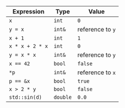 | Expression          | Type      | Value               |
|---------------------|-----------|---------------------|
| `x`                 | `int`     | `0`                 |
| `y = x`             | `int&`    | reference to `y`    |
| `x + 1`             | `int`     | `1`                 |
| `x * x + 2 * x`     | `int`     | `0`                 |
| `y = x * x`         | `int&`    | reference to `y`    |
| `x == 42`           | `bool`    | `false`             |
| `*p`                | `int&`    | reference to `x`    |
| `p == &x`           | `bool`    | `true`              |
| `x > 2 * y`         | `bool`    | `false`             |
| `std::sin(d)`       | `double`  | `0.0`               |
